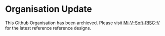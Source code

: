 # Organisation Update
This Github Organisation has been archieved. Please visit [Mi-V-Soft-RISC-V](https://github.com/Mi-V-Soft-RISC-V) for the latest reference reference designs. 

